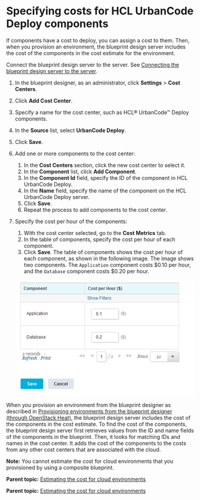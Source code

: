 # Specifying costs for HCL UrbanCode Deploy components

If components have a cost to deploy, you can assign a cost to them. Then, when you provision an environment, the blueprint design server includes the cost of the components in the cost estimate for the environment.

Connect the blueprint design server to the server. See [Connecting the blueprint design server to the server](../../com.udeploy.doc/topics/ucdp_integrate.md).

1.   In the blueprint designer, as an administrator, click **Settings** \> **Cost Centers**. 
2.  Click **Add Cost Center**.
3.  Specify a name for the cost center, such as HCL® UrbanCode™ Deploy components. 
4.  In the **Source** list, select **UrbanCode Deploy**.
5.  Click **Save**.
6.  Add one or more components to the cost center: 
    1.  In the **Cost Centers** section, click the new cost center to select it.
    2.  In the **Component** list, click **Add Component**.
    3.   In the **Component Id** field, specify the ID of the component in HCL UrbanCode Deploy. 
    4.  In the **Name** field, specify the name of the component on the HCL UrbanCode Deploy server. 
    5.  Click **Save**.
    6.  Repeat the process to add components to the cost center. 
7.  Specify the cost per hour of the components: 

    1.  With the cost center selected, go to the **Cost Metrics** tab.
    2.  In the table of components, specify the cost per hour of each component.
    3.  Click **Save**.
    The table of components shows the cost per hour of each component, as shown in the following image. The image shows two components. The `Application` component costs $0.10 per hour, and the `Database` component costs $0.20 per hour.

    ![The table of components, showing the cost for each component](../images/cost_center_components_a.gif)


When you provision an environment from the blueprint designer as described in [Provisioning environments from the blueprint designer \(through OpenStack Heat\)](env_provision_edt.md), the blueprint design server includes the cost of the components in the cost estimate. To find the cost of the components, the blueprint design server first retrieves values from the ID and name fields of the components in the blueprint. Then, it looks for matching IDs and names in the cost center. It adds the cost of the components to the costs from any other cost centers that are associated with the cloud.

**Note:** You cannot estimate the cost for cloud environments that you provisioned by using a composite blueprint.

**Parent topic:** [Estimating the cost for cloud environments](../../com.edt.doc/topics/cost_ov.md)

**Parent topic:** [Estimating the cost for cloud environments](../../com.udeploy.doc/topics/cost_ov.md)

